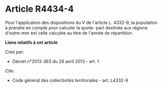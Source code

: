 # Article R4434-4

Pour l'application des dispositions du V de l'article L. 4332-9, la population à prendre en compte pour calculer la quote-
part destinée aux régions d'outre-mer est celle calculée au titre de l'année de répartition.

**Liens relatifs à cet article**

_Créé par_:

  - Décret n°2013-363 du 26 avril 2013 - art. 1

_Cite_:

  - Code général des collectivités territoriales - art. L4332-9
